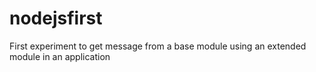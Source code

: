 # nodejsfirst
First experiment to get message from a base module using an extended module in an application
